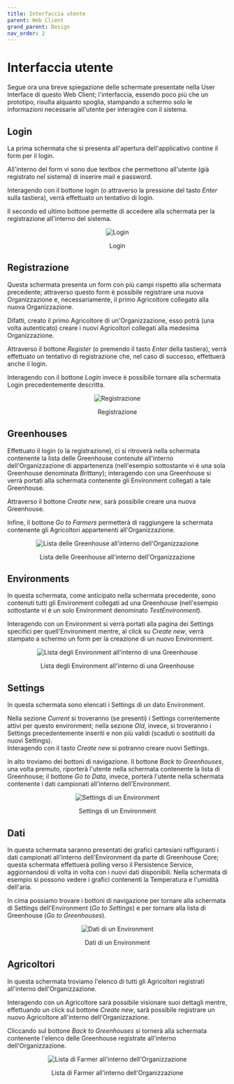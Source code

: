 ```yaml
---
title: Interfaccia utente
parent: Web Client
grand_parent: Design
nav_order: 2
---
```


# Interfaccia utente
Segue ora una breve spiegazione delle schermate presentate nella User Interface di questo Web Client; l'interfaccia, essendo poco più che un prototipo, risulta alquanto spoglia, stampando a schermo solo le informazioni necessarie all'utente per interagire con il sistema.

## Login
La prima schermata che si presenta all'apertura dell'applicativo contine il form per il login.  

All'interno del form vi sono due textbox che permettono all'utente (già registrato nel sistema) di inserire mail e password.  

Interagendo con il bottone login (o attraverso la pressione del tasto _Enter_ sulla tastiera), verrà effettuato un tentativo di login.  

Il secondo ed ultimo bottone permette di accedere alla schermata per la registrazione all'interno del sistema.

<div align="center">
<img src="https://images2.imgbox.com/6a/18/vpiHibGz_o.png" alt="Login">
<p align="center"> Login </p>
</div>

## Registrazione
Questa schermata presenta un form con più campi rispetto alla schermata precedente; attraverso questo form è possibile registrare una nuova Organizzazione e, necessariamente, il primo Agricoltore collegato alla nuova Organizzazione.  

Difatti, creato il primo Agricoltore di un'Organizzazione, esso potrà (una volta autenticato) creare i nuovi Agricoltori collegati alla medesima Organizzazione.  

Attraverso il bottone _Register_ (o premendo il tasto _Enter_ della tastiera), verrà effettuato un tentativo di registrazione che, nel caso di successo, effettuerà anche il login.

Interagendo con il bottone _Login_ invece è possibile tornare alla schermata Login precedentemente descritta.

<div align="center">
<img src="https://images2.imgbox.com/f2/6b/fHz8zpCt_o.png" alt="Registrazione">
<p align="center"> Registrazione </p>
</div>

## Greenhouses
Effettuato il login (o la registrazione), ci si ritroverà nella schermata contenente la lista delle Greenhouse contenute all'interno dell'Organizzazione di appartenenza (nell'esempio sottostante vi è una sola Greenhouse denominata _Brittany_); interagendo con una Greenhouse si verrà portati alla schermata contenente gli Environment collegati a tale Greenhouse.  

Attraverso il bottone _Create new_, sarà possibile creare una nuova Greenhouse.  

Infine, il bottone _Go to Farmers_ permetterà di raggiungere la schermata contenente gli Agricoltori appartenenti all'Organizzazione.

<div align="center">
<img src="https://images2.imgbox.com/a6/2e/4OACbSFY_o.png" alt="Lista delle Greenhouse all'interno dell'Organizzazione">
<p align="center"> Lista delle Greenhouse all'interno dell'Organizzazione </p>
</div>

## Environments
In questa schermata, come anticipato nella schermata precedente, sono contenuti tutti gli Environment collegati ad una Greenhouse (nell'esempio sottostante vi è un solo Environment denominato _TestEnvironment_).  

Interagendo con un Environment si verrà portati alla pagina dei Settings specifici per quell'Environment mentre, al click su _Create new_, verrà stampato a schermo un form per la creazione di un nuovo Environment.

<div align="center">
<img src="https://images2.imgbox.com/bf/6a/a1wjv686_o.png" alt="Lista degli Environment all'interno di una Greenhouse">
<p align="center"> Lista degli Environment all'interno di una Greenhouse </p>
</div>

## Settings
In questa schermata sono elencati i Settings di un dato Environment.  

Nella sezione _Current_ si troveranno (se presenti) i Settings correntemente attivi per questo environment; nella sezione _Old_, invece, si troveranno i Settings precedentemente inseriti e non più validi (scaduti o sostituiti da nuovi Settings).  
Interagendo con il tasto _Create new_ si potranno creare nuovi Settings.  

In alto troviamo dei bottoni di navigazione. Il bottone _Back to Greenhouses_, una volta premuto, riporterà l'utente nella schermata contenente la lista di Greenhouse; il bottone _Go to Data_, invece, porterà l'utente nella schermata contenente i dati campionati all'interno dell'Environment.


<div align="center">
<img src="https://images2.imgbox.com/a5/98/NLwuYBYi_o.png" alt="Settings di un Environment">
<p align="center"> Settings di un Environment </p>
</div>

## Dati
In questa schermata saranno presentati dei grafici cartesiani raffiguranti i dati campionati all'interno dell'Environment da parte di Greenhouse Core; questa schermata effettuerà polling verso il Persistence Service, aggiornandosi di volta in volta con i nuovi dati disponibili.
Nella schermata di esempio si possono vedere i grafici contenenti la Temperatura e l'umidità dell'aria.  

In cima possiamo trovare i bottoni di navigazione per tornare alla schermata di Settings dell'Environment (_Go to Settings_) e per tornare alla lista di Greenhouse (_Go to Greenhouses_).

<div align="center">
<img src="https://images2.imgbox.com/77/22/bkB34yGm_o.png" alt="Dati di un Environment">
<p align="center"> Dati di un Environment </p>
</div>

## Agricoltori
In questa schermata troviamo l'elenco di tutti gli Agricoltori registrati all'interno dell'Organizzazione.  

Interagendo con un Agricoltore sarà possibile visionare suoi dettagli mentre, effettuando un click sul bottone _Create new_, sarà possibile registrare un nuovo Agricoltore all'interno dell'Organizzazione.  

Cliccando sul bottone _Back to Greenhouses_ si tornerà alla schermata contenente l'elenco delle Greenhouse registrate all'interno dell'Organizzazione.
<div align="center">
<img src="https://images2.imgbox.com/0d/dc/r1iHpmML_o.png" alt="Lista di Farmer all'interno dell'Organizzazione">
<p align="center"> Lista di Farmer all'interno dell'Organizzazione </p>
</div>
